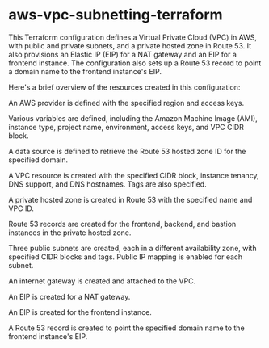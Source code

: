 # aws-vpc-subnetting-terraform

This Terraform configuration defines a Virtual Private Cloud (VPC) in AWS, with public and private subnets, and a private hosted zone in Route 53. It also provisions an Elastic IP (EIP) for a NAT gateway and an EIP for a frontend instance. The configuration also sets up a Route 53 record to point a domain name to the frontend instance's EIP.

Here's a brief overview of the resources created in this configuration:

An AWS provider is defined with the specified region and access keys.

Various variables are defined, including the Amazon Machine Image (AMI), instance type, project name, environment, access keys, and VPC CIDR block.

A data source is defined to retrieve the Route 53 hosted zone ID for the specified domain.

A VPC resource is created with the specified CIDR block, instance tenancy, DNS support, and DNS hostnames. Tags are also specified.

A private hosted zone is created in Route 53 with the specified name and VPC ID.

Route 53 records are created for the frontend, backend, and bastion instances in the private hosted zone.

Three public subnets are created, each in a different availability zone, with specified CIDR blocks and tags. Public IP mapping is enabled for each subnet.

An internet gateway is created and attached to the VPC.

An EIP is created for a NAT gateway.

An EIP is created for the frontend instance.

A Route 53 record is created to point the specified domain name to the frontend instance's EIP.
